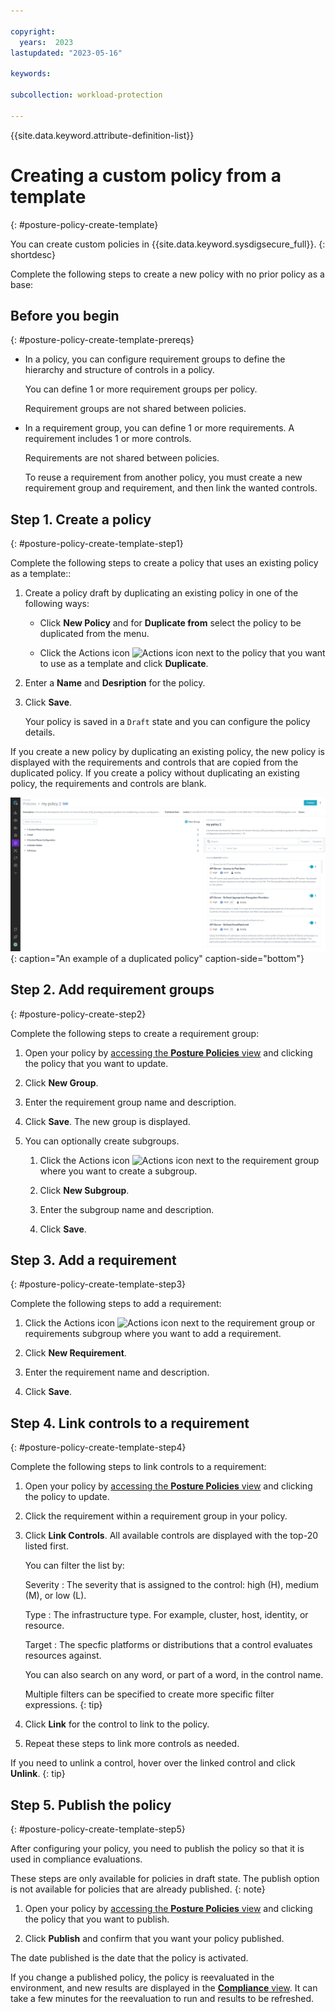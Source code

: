 ```yaml
---

copyright:
  years:  2023
lastupdated: "2023-05-16"

keywords:

subcollection: workload-protection

---
```


{{site.data.keyword.attribute-definition-list}}

# Creating a custom policy from a template
{: #posture-policy-create-template}

You can create custom policies in {{site.data.keyword.sysdigsecure_full}}.
{: shortdesc}


Complete the following steps to create a new policy with no prior policy as a base:

## Before you begin
{: #posture-policy-create-template-prereqs}

- In a policy, you can configure requirement groups to define the hierarchy and structure of controls in a policy.

    You can define 1 or more requirement groups per policy.

    Requirement groups are not shared between policies.

- In a requirement group, you can define 1 or more requirements. A requirement includes 1 or more controls.

    Requirements are not shared between policies.

    To reuse a requirement from another policy, you must create a new requirement group and requirement, and then link the wanted controls.


## Step 1. Create a policy
{: #posture-policy-create-template-step1}

Complete the following steps to create a policy that uses an existing policy as a template::

1. Create a policy draft by duplicating an existing policy in one of the following ways:

   * Click **New Policy** and for **Duplicate from** select the policy to be duplicated from the menu.

   * Click the Actions icon ![Actions icon](../icons/action-menu-icon.svg "Actions") next to the policy that you want to use as a template and click **Duplicate**.

2. Enter a **Name** and **Desription** for the policy.

3. Click **Save**.

   Your policy is saved in a `Draft` state and you can configure the policy details.

If you create a new policy by duplicating an existing policy, the new policy is displayed with the requirements and controls that are copied from the duplicated policy. If you create a policy without duplicating an existing policy, the requirements and controls are blank.

![Example duplicated policy](images/duplicated-policy.png "An example of a duplicated policy"){: caption="An example of a duplicated policy" caption-side="bottom"}



## Step 2. Add requirement groups
{: #posture-policy-create-step2}

Complete the following steps to create a requirement group:

1. Open your policy by [accessing the **Posture Policies** view](#access-posture-controls) and clicking the policy that you want to update.

2. Click **New Group**.

3. Enter the requirement group name and description.

4. Click **Save**. The new group is displayed.

5. You can optionally create subgroups.

   1. Click the Actions icon ![Actions icon](../icons/action-menu-icon.svg "Actions") next to the requirement group where you want to create a subgroup.

   2. Click **New Subgroup**.

   3. Enter the subgroup name and description.

   4. Click **Save**.




## Step 3. Add a requirement
{: #posture-policy-create-template-step3}

Complete the following steps to add a requirement:

1. Click the Actions icon ![Actions icon](../icons/action-menu-icon.svg "Actions") next to the requirement group or requirements subgroup where you want to add a requirement.

2. Click **New Requirement**.

3. Enter the requirement name and description.

4. Click **Save**.


## Step 4. Link controls to a requirement
{: #posture-policy-create-template-step4}

Complete the following steps to link controls to a requirement:

1. Open your policy by [accessing the **Posture Policies** view](#access-posture-controls) and clicking the policy to update.

2. Click the requirement within a requirement group in your policy.

3. Click **Link Controls**. All available controls are displayed with the top-20 listed first.

   You can filter the list by:

   Severity
   :   The severity that is assigned to the control: high (H), medium (M), or low (L).

   Type
   :   The infrastructure type. For example, cluster, host, identity, or resource.

   Target
   :   The specfic platforms or distributions that a control evaluates resources against.

   You can also search on any word, or part of a word, in the control name.

   Multiple filters can be specified to create more specific filter expressions.
   {: tip}

4. Click **Link** for the control to link to the policy.

5. Repeat these steps to link more controls as needed.

If you need to unlink a control, hover over the linked control and click **Unlink**.
{: tip}


## Step 5. Publish the policy
{: #posture-policy-create-template-step5}


After configuring your policy, you need to publish the policy so that it is used in compliance evaluations.

These steps are only available for policies in draft state. The publish option is not available for policies that are already published.
{: note}

1. Open your policy by [accessing the **Posture Policies** view](#access-posture-controls) and clicking the policy that you want to publish.

2. Click **Publish** and confirm that you want your policy published.

The date published is the date that the policy is activated.

If you change a published policy, the policy is reevaluated in the environment, and new results are displayed in the [**Compliance** view](/docs/workload-protection?topic=workload-protection-compliance). It can take a few minutes for the reevaluation to run and results to be refreshed.
